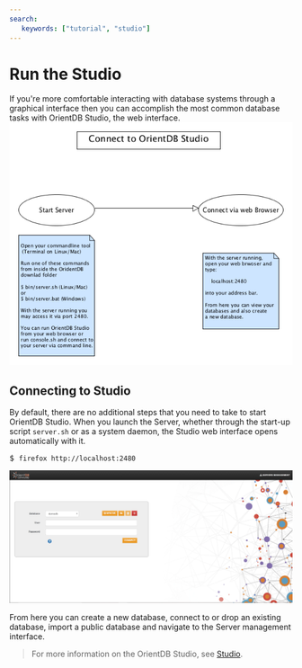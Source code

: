 ```yaml
---
search:
   keywords: ["tutorial", "studio"]
---
```


# Run the Studio

If you're more comfortable interacting with database systems through a graphical interface then you can accomplish the most common database tasks with OrientDB Studio, the web interface.
![ConnectToStudio](images/runStudio.png)

## Connecting to Studio

By default, there are no additional steps that you need to take to start OrientDB Studio. When you launch the Server, whether through the start-up script `server.sh` or as a system daemon, the Studio web interface opens automatically with it.

<pre>
$ <code class="lang-sh userinput">firefox http://localhost:2480</code>
</pre>

![Home Page](../images/studio/studio-login.png)

From here you can create a new database, connect to or drop an existing database, import a public database and navigate to the Server management interface.

>For more information on the OrientDB Studio, see [Studio](studio/README.md).






